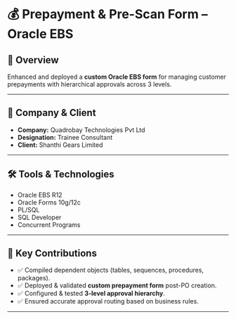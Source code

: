# 💰 Prepayment & Pre-Scan Form – Oracle EBS

## 📌 Overview
Enhanced and deployed a **custom Oracle EBS form** for managing customer prepayments with hierarchical approvals across 3 levels.  

---

## 🏢 Company & Client
- **Company:** Quadrobay Technologies Pvt Ltd  
- **Designation:** Trainee Consultant  
- **Client:** Shanthi Gears Limited  

---

## 🛠️ Tools & Technologies
- Oracle EBS R12  
- Oracle Forms 10g/12c  
- PL/SQL  
- SQL Developer  
- Concurrent Programs  

---

## 🎯 Key Contributions
- ✅ Compiled dependent objects (tables, sequences, procedures, packages).  
- ✅ Deployed & validated **custom prepayment form** post-PO creation.  
- ✅ Configured & tested **3-level approval hierarchy**.  
- ✅ Ensured accurate approval routing based on business rules.  

---

